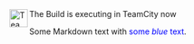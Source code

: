<img src="https://resources.jetbrains.com/storage/products/company/brand/logos/TeamCity_icon.png" width="32" height="32" alt="TeamCity logo" align="left"/>
The Build is executing in TeamCity now



Some Markdown text with <span style="color:blue">some *blue* text</span>.
